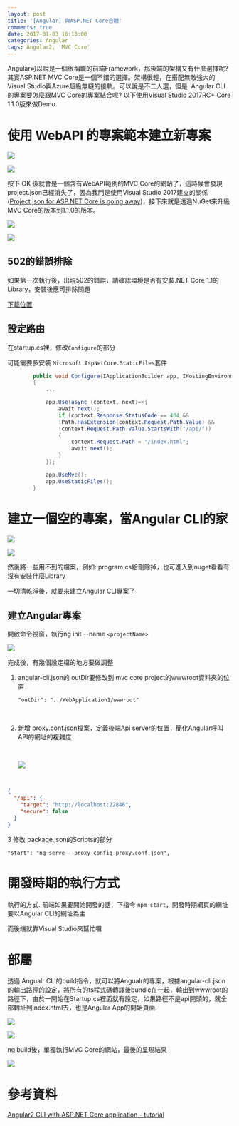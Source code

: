 ```yaml
---
layout: post
title: '[Angular] 與ASP.NET Core合體'
comments: true
date: 2017-01-03 16:13:00
categories: Angular
tags: Angular2, 'MVC Core'
---
```


Angular可以說是一個很稱職的前端Framework，那後端的架構又有什麼選擇呢? 其實ASP.NET MVC Core是一個不錯的選擇。架構很輕，在搭配無敵強大的Visual Studio與Azure超級無縫的接軌。可以說是不二人選，但是. Angular CLI的專案要怎麼跟MVC Core的專案結合呢? 以下使用Visual Studio 2017RC+ Core 1.1.0版來做Demo.

<!-- more -->

# 使用 WebAPI 的專案範本建立新專案

![](https://farm6.staticflickr.com/5547/31953873981_b8b9152a9a_o.png)

![](https://farm6.staticflickr.com/5793/31923537982_a7642c97dc_o.png)

按下 OK 後就會是一個含有WebAPI範例的MVC Core的網站了，這時候會發現project.json已經消失了，因為我門是使用Visual Studio 2017建立的關係([Project.json for ASP.NET Core is going away](http://www.talkingdotnet.com/news-project-json-asp-net-core-going-away/))，接下來就是透過NuGet來升級MVC Core的版本到1.1.0的版本。

![](https://farm1.staticflickr.com/292/31696729150_c6080119be_o.png)

![](https://farm1.staticflickr.com/283/32071852495_c4451bf851_o.png)

## 502的錯誤排除

如果第一次執行後，出現502的錯誤，請確認環境是否有安裝.NET Core 1.1的Library，安裝後應可排除問題

[下載位置](https://www.microsoft.com/net/download/core#/current/runtime)

## 設定路由

在startup.cs裡，修改`Configure`的部分 

可能需要多安裝  `Microsoft.AspNetCore.StaticFiles`套件

```c#
        public void Configure(IApplicationBuilder app, IHostingEnvironment env, ILoggerFactory loggerFactory)
        {
            ...

            app.Use(async (context, next)=>{
                await next();
                if (context.Response.StatusCode == 404 &&
                !Path.HasExtension(context.Request.Path.Value) &&
                !context.Request.Path.Value.StartsWith("/api/"))
                {
                    context.Request.Path = "/index.html";
                    await next();
                }
            });

            app.UseMvc();
            app.UseStaticFiles();
        }
```



# 建立一個空的專案，當Angular CLI的家

![](https://farm1.staticflickr.com/365/32072006795_56248d7537_o.png)

![](https://farm1.staticflickr.com/262/31954080811_d36ea416b5_o.png)

然後將一些用不到的檔案，例如: program.cs給刪除掉，也可進入到nuget看看有沒有安裝什麼Library

一切清乾淨後，就要來建立Angular CLI專案了

## 建立Angular專案



開啟命令視窗，執行ng init --name `<projectName>`

![](https://farm1.staticflickr.com/538/31697154630_57a67af0fa_o.png)

完成後，有幾個設定檔的地方要做調整

1. angular-cli.json的 outDir要修改到 mvc core project的wwwroot資料夾的位置

   ```
   "outDir": "../WebApplication1/wwwroot"
   ```

   ​

2. 新增 proxy.conf.json檔案，定義後端Api server的位置，簡化Angular呼叫API的網址的複雜度

   ​

   ![](https://farm6.staticflickr.com/5758/32033512876_4887ce08f3_o.png)

   ​

```json
{
  "/api": {
    "target": "http://localhost:22846",
    "secure": false
  }
}
```



3 修改 package.json的Scripts的部分

```
"start": "ng serve --proxy-config proxy.conf.json",
```

##  

# 開發時期的執行方式

執行的方式. 前端如果要開始開發的話，下指令 `npm start`，開發時期網頁的網址要以Angular CLI的網址為主

而後端就靠Visual Studio來幫忙囉



# 部屬

透過 Angualr CLI的build指令，就可以將Angualr的專案，根據angular-cli.json的輸出路徑的設定，將所有的ts程式碼轉譯後bundle在一起，輸出到wwwroot的路徑下，由於一開始在Startup.cs裡面就有設定，如果路徑不是api開頭的，就全部轉址到index.html去，也是Angular App的開始頁面.

![](https://farm1.staticflickr.com/512/32033977686_c7b0087e91_o.png)

![](https://farm6.staticflickr.com/5582/31262432143_968c8efb66_o.png)

ng build後，單獨執行MVC Core的網站，最後的呈現結果

![](https://farm6.staticflickr.com/5685/31954954071_d96d2508ae_o.png)



# 參考資料

[Angular2 CLI with ASP.NET Core application - tutorial](https://devblog.dymel.pl/2016/10/25/angular2-cli-with-aspnet-core-application-tutorial/)